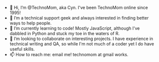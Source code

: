 - 👋 Hi, I’m @TechnoMom, aka Cyn. I've been TechnoMom online since 1995!
- 👀 I’m a technical support geek and always interested in finding better ways to help people.
- 🌱 I’m currently learning to code! Mostly JavaScript, although I've dabbled in Python and stuck my toe in the waters of R.
- 💞️ I’m looking to collaborate on interesting projects. I have experience in technical writing and QA, so while I'm not much of a coder yet I do have useful skills.
- 📫 How to reach me: email me! technomom at gmail works.

<!---
TechnoMom/TechnoMom is a ✨ special ✨ repository because its `README.md` (this file) appears on your GitHub profile.
You can click the Preview link to take a look at your changes.
--->

